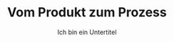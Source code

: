 ---
layout: trend
title: Vom Produkt zum Prozess
subtitle: Ich bin ein Untertitel
teaser-img: "../img/editorial.svg"
---